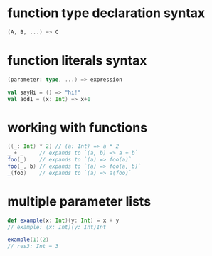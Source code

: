 # function type declaration syntax

```scala
(A, B, ...) => C
```

# function literals syntax

```scala
(parameter: type, ...) => expression
```

```scala
val sayHi = () => "hi!"
val add1 = (x: Int) => x+1
```

# working with functions

```scala
((_: Int) * 2) // (a: Int) => a * 2
_ + _     // expands to `(a, b) => a + b`
foo(_)    // expands to `(a) => foo(a)`
foo(_, b) // expands to `(a) => foo(a, b)`
_(foo)    // expands to `(a) => a(foo)`
```

# multiple parameter lists

```scala
def example(x: Int)(y: Int) = x + y
// example: (x: Int)(y: Int)Int

example(1)(2)
// res3: Int = 3
```
